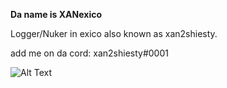 **Da name is XANexico**

Logger/Nuker in exico
also known as xan2shiesty.

add me on da cord: xan2shiesty#0001

![Alt Text](https://cdn.discordapp.com/avatars/755085319304380518/a_6a02aa5c1f9a518794a3d7c5093f6b1c.gif)

